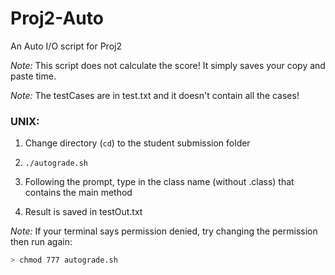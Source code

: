 # Proj2-Auto
An Auto I/O script for Proj2

*Note:* This script does not calculate the score! It simply saves your copy and paste time.

*Note:* The testCases are in test.txt and it doesn't contain all the cases!

### UNIX:
1. Change directory (`cd`) to the student submission folder

2. `./autograde.sh`

3. Following the prompt, type in the class name (without .class) that contains the main method

4. Result is saved in testOut.txt

*Note:* If your terminal says permission denied, try changing the permission then run again:
```bash
> chmod 777 autograde.sh
```
